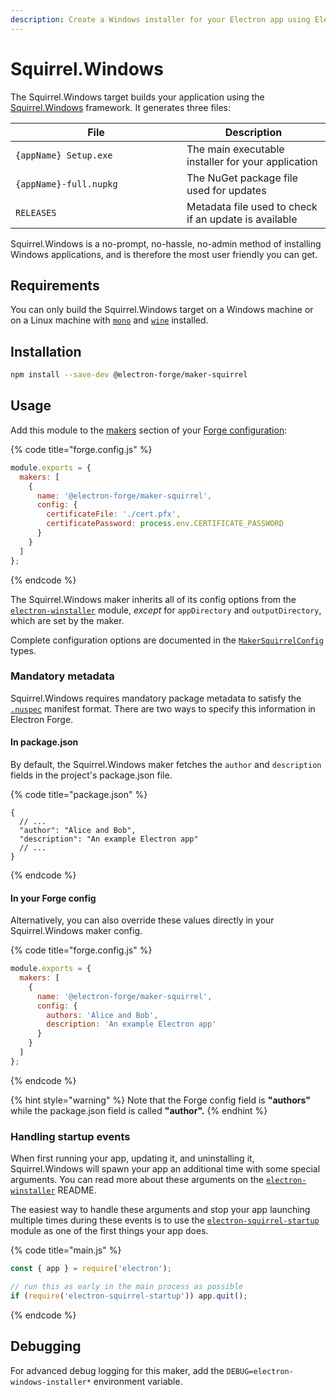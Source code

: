```yaml
---
description: Create a Windows installer for your Electron app using Electron Forge.
---
```


# Squirrel.Windows

The Squirrel.Windows target builds your application using the [Squirrel.Windows](https://github.com/Squirrel/Squirrel.Windows) framework. It generates three files:

<table><thead><tr><th width="258">File</th><th>Description</th></tr></thead><tbody><tr><td><code>{appName} Setup.exe</code></td><td>The main executable installer for your application</td></tr><tr><td><code>{appName}-full.nupkg</code></td><td>The NuGet package file used for updates</td></tr><tr><td><code>RELEASES</code></td><td>Metadata file used to check if an update is available</td></tr></tbody></table>

Squirrel.Windows is a no-prompt, no-hassle, no-admin method of installing Windows applications, and is therefore the most user friendly you can get.

## Requirements

You can only build the Squirrel.Windows target on a Windows machine or on a Linux machine with [`mono`](https://www.mono-project.com/) and [`wine`](https://www.winehq.org/) installed.

## Installation

```bash
npm install --save-dev @electron-forge/maker-squirrel
```

## Usage

Add this module to the [makers](./) section of your [Forge configuration](../configuration.md):

{% code title="forge.config.js" %}
```javascript
module.exports = {
  makers: [
    {
      name: '@electron-forge/maker-squirrel',
      config: {
        certificateFile: './cert.pfx',
        certificatePassword: process.env.CERTIFICATE_PASSWORD
      }
    }
  ]
};
```
{% endcode %}

The Squirrel.Windows maker inherits all of its config options from the [`electron-winstaller`](https://github.com/electron/windows-installer) module, _except_ for `appDirectory` and `outputDirectory`, which are set by the maker.

Complete configuration options are documented in the [`MakerSquirrelConfig`](https://js.electronforge.io/modules/\_electron\_forge\_maker\_squirrel.html#MakerSquirrelConfig) types.

### Mandatory metadata

Squirrel.Windows requires mandatory package metadata to satisfy the [`.nuspec`](https://learn.microsoft.com/en-us/nuget/reference/nuspec) manifest format. There are two ways to specify this information in Electron Forge.

#### In package.json

By default, the Squirrel.Windows maker fetches the `author` and `description` fields in the project's package.json file.

{% code title="package.json" %}
```jsonc
{
  // ...
  "author": "Alice and Bob",
  "description": "An example Electron app"
  // ...
}
```
{% endcode %}

#### In your Forge config

Alternatively, you can also override these values directly in your Squirrel.Windows maker config.

{% code title="forge.config.js" %}
```javascript
module.exports = {
  makers: [
    {
      name: '@electron-forge/maker-squirrel',
      config: {
        authors: 'Alice and Bob',
        description: 'An example Electron app'
      }
    }
  ]
};
```
{% endcode %}

{% hint style="warning" %}
Note that the Forge config field is **"authors"** while the package.json field is called **"author".**
{% endhint %}

### Handling startup events

When first running your app, updating it, and uninstalling it, Squirrel.Windows will spawn your app an additional time with some special arguments. You can read more about these arguments on the [`electron-winstaller`](https://github.com/electron/windows-installer) README.

The easiest way to handle these arguments and stop your app launching multiple times during these events is to use the [`electron-squirrel-startup`](https://github.com/mongodb-js/electron-squirrel-startup) module as one of the first things your app does.

{% code title="main.js" %}
```javascript
const { app } = require('electron');

// run this as early in the main process as possible
if (require('electron-squirrel-startup')) app.quit();
```
{% endcode %}

## Debugging

For advanced debug logging for this maker, add the `DEBUG=electron-windows-installer*` environment variable.
